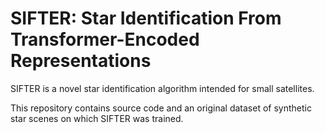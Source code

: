 # SIFTER: Star Identification From Transformer-Encoded Representations

SIFTER is a novel star identification algorithm intended for small satellites.

This repository contains source code and an original dataset of synthetic star scenes on which SIFTER was trained.